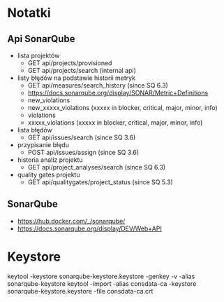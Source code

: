 #

# Notatki

## Api SonarQube

- lista projektów
  - GET api/projects/provisioned
  - GET api/projects/search (internal api)
- listy błędów na podstawie historii metryk
  - GET api/measures/search_history (since SQ 6.3)
  - https://docs.sonarqube.org/display/SONAR/Metric+Definitions
  - new_violations
  - new_xxxxx_violations (xxxxx in blocker, critical, major, minor, info)
  - violations
  - xxxxx_violations (xxxxx in blocker, critical, major, minor, info)
- lista błędów
  - GET api/issues/search (since SQ 3.6)
- przypisanie błędu
  - POST api/issues/assign (since SQ 3.6)
- historia analiz projektu
  - GET api/project_analyses/search (since SQ 6.3)
- quality gates projektu
  - GET api/qualitygates/project_status (since SQ 5.3)

## SonarQube

- https://hub.docker.com/_/sonarqube/
- https://docs.sonarqube.org/display/DEV/Web+API

# Keystore
keytool -keystore sonarqube-keystore.keystore -genkey -v -alias sonarqube-keystore
keytool -import -alias consdata-ca -keystore sonarqube-keystore.keystore -file consdata-ca.crt
